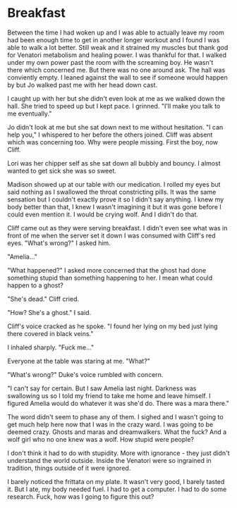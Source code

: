 # Breakfast

Between the time I had woken up and I was able to actually leave my room had been enough time to get in another longer workout and I found I was able to walk a lot better.  Still weak and it strained my muscles but thank god for Venatori metabolism and healing power.  I was thankful for that.  I walked under my own power past the room with the screaming boy.  He wasn't there which concerned me.  But there was no one around ask.  The hall was conviently empty.  I leaned against the wall to see if someone would happen by but Jo walked past me with her head down cast.

I caught up with her but she didn't even look at me as we walked down the hall.  She tried to speed up but I kept pace.  I grinned. "I'll make you talk to me eventually."

Jo didn't look at me but she sat down next to me without hesitation. "I can help you," I whispered to her before the others joined.  Cliff was absent which was concerning too.  Why were people missing.  First the boy, now Cliff.

Lori was her chipper self as she sat down all bubbly and bouncy.  I almost wanted to get sick she was so sweet.

Madison showed up at our table with our medication.  I rolled my eyes but said nothing as I swallowed the throat constricting pills.  It was the same sensation but I couldn't exactly prove it so I didn't say anything.  I knew my body better than that, I knew I wasn't imagining it but it was gone before I could even mention it.  I would be crying wolf.  And I didn't do that.

Cliff came out as they were serving breakfast.  I didn't even see what was in front of me when the server set it down I was consumed with Cliff's red eyes.  "What's wrong?"  I asked him.

"Amelia..."

"What happened?"  I asked more concerned that the ghost had done something stupid than something happening to her.  I mean what could happen to a ghost?

"She's dead."  Cliff cried.

"How?  She's a ghost."  I said.

Cliff's voice cracked as he spoke.  "I found her lying on my bed just lying there covered in black veins."

I inhaled sharply.  "Fuck me..."

Everyone at the table was staring at me.  "What?"

"What's wrong?"  Duke's voice rumbled with concern.

"I can't say for certain.  But I saw Amelia last night.  Darkness was swallowing us so I told my friend to take me home and leave himself.  I figured Amelia would do whatever it was she'd do.  There was a mara there."

The word didn't seem to phase any of them.  I sighed and I wasn't going to get much help here now that I was in the crazy ward.  I was going to be deemed crazy.  Ghosts and maras and dreamwalkers.  What the fuck?  And a wolf girl who no one knew was a wolf.  How stupid were people?

I don't think it had to do with stupidity.  More with ignorance - they just didn't understand the world outside.  Inside the Venatori were so ingrained in tradition, things outside of it were ignored.

I barely noticed the frittata on my plate.  It wasn't very good, I barely tasted it.  But I ate, my body needed fuel.  I had to get a computer.  I had to do some research.  Fuck, how was I going to figure this out?

